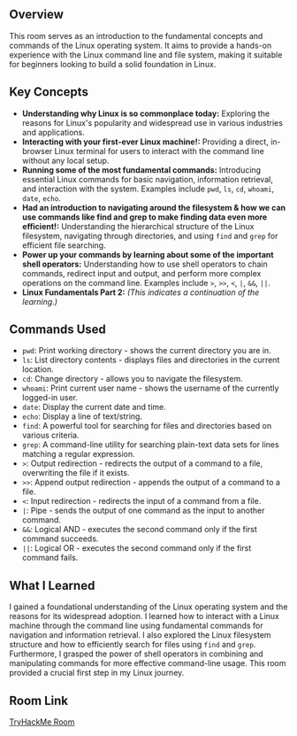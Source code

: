 ## Overview

This room serves as an introduction to the fundamental concepts and commands of the Linux operating system. It aims to provide a hands-on experience with the Linux command line and file system, making it suitable for beginners looking to build a solid foundation in Linux.

## Key Concepts

* **Understanding why Linux is so commonplace today:** Exploring the reasons for Linux's popularity and widespread use in various industries and applications.
* **Interacting with your first-ever Linux machine!:** Providing a direct, in-browser Linux terminal for users to interact with the command line without any local setup.
* **Running some of the most fundamental commands:** Introducing essential Linux commands for basic navigation, information retrieval, and interaction with the system. Examples include `pwd`, `ls`, `cd`, `whoami`, `date`, `echo`.
* **Had an introduction to navigating around the filesystem & how we can use commands like find and grep to make finding data even more efficient!:** Understanding the hierarchical structure of the Linux filesystem, navigating through directories, and using `find` and `grep` for efficient file searching.
* **Power up your commands by learning about some of the important shell operators:** Understanding how to use shell operators to chain commands, redirect input and output, and perform more complex operations on the command line. Examples include `>`, `>>`, `<`, `|`, `&&`, `||`.
* **Linux Fundamentals Part 2:** *(This indicates a continuation of the learning.)*

## Commands Used

* `pwd`: Print working directory - shows the current directory you are in.
* `ls`: List directory contents - displays files and directories in the current location.
* `cd`: Change directory - allows you to navigate the filesystem.
* `whoami`: Print current user name - shows the username of the currently logged-in user.
* `date`: Display the current date and time.
* `echo`: Display a line of text/string.
* `find`: A powerful tool for searching for files and directories based on various criteria.
* `grep`: A command-line utility for searching plain-text data sets for lines matching a regular expression.
* `>`: Output redirection - redirects the output of a command to a file, overwriting the file if it exists.
* `>>`: Append output redirection - appends the output of a command to a file.
* `<`: Input redirection - redirects the input of a command from a file.
* `|`: Pipe - sends the output of one command as the input to another command.
* `&&`: Logical AND - executes the second command only if the first command succeeds.
* `||`: Logical OR - executes the second command only if the first command fails.

## What I Learned

I gained a foundational understanding of the Linux operating system and the reasons for its widespread adoption. I learned how to interact with a Linux machine through the command line using fundamental commands for navigation and information retrieval. I also explored the Linux filesystem structure and how to efficiently search for files using `find` and `grep`. Furthermore, I grasped the power of shell operators in combining and manipulating commands for more effective command-line usage. This room provided a crucial first step in my Linux journey.

## Room Link

[TryHackMe Room](https://tryhackme.com/room/linuxfundamentalspart1)
